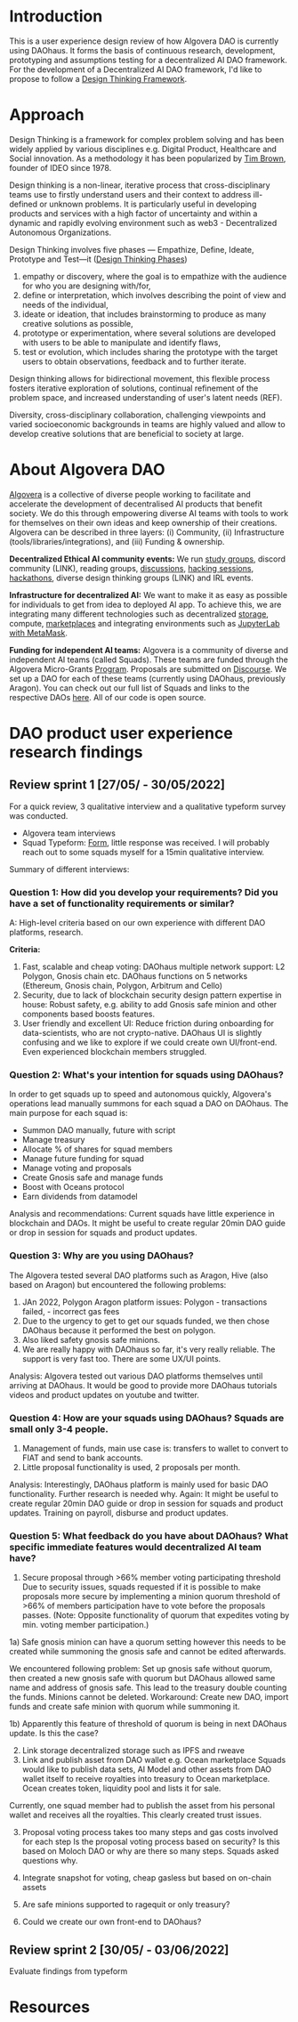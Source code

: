 # Introduction

This is a user experience design review of how Algovera DAO is currently using DAOhaus. It forms the basis of continuous research, development, prototyping and assumptions testing for a decentralized AI DAO framework. For the development of a Decentralized AI DAO framework, I'd like to propose to follow a [Design Thinking Framework](https://web.stanford.edu/~mshanks/MichaelShanks/files/509554.pdf).

# Approach
Design Thinking is a framework for complex problem solving and has been widely applied by various disciplines e.g. Digital Product, Healthcare and Social innovation. As a methodology it has been popularized by [Tim Brown](https://designthinking.ideo.com/), founder of IDEO since 1978.
 
Design thinking is a non-linear, iterative process that cross-disciplinary teams use to firstly understand users and their context to address ill-defined or unknown problems. It is  particularly useful in developing products and services with a high factor of uncertainty and within a dynamic and rapidly evolving environment such as web3 - Decentralized Autonomous Organizations. 

Design Thinking involves five phases — Empathize, Define, Ideate, Prototype and Test—it ([Design Thinking Phases](https://www.interaction-design.org/literature/topics/design-thinking))
1. empathy or discovery, where the goal is to empathize with the audience for who you are designing with/for, 
2. define or interpretation, which involves describing the point of view and needs of the individual, 
3. ideate or ideation, that includes brainstorming to produce as many creative solutions as possible,
4. prototype or experimentation, where several solutions are developed with users to be able to manipulate and identify flaws,
5. test or evolution, which includes sharing the prototype with the target users to obtain observations, feedback and to further iterate.

Design thinking allows for bidirectional movement, this flexible process fosters iterative exploration of solutions, continual refinement of the problem space, and increased understanding of user's latent needs (REF). 

Diversity, cross-disciplinary collaboration, challenging viewpoints and varied socioeconomic backgrounds in teams are highly valued and allow to develop creative solutions that are beneficial to society at large. 



# About Algovera DAO

[Algovera](https://www.algovera.ai/) is a collective of diverse people working to facilitate and accelerate the development of decentralised AI products that benefit society. We do this through empowering diverse AI teams with tools to work for themselves on their own ideas and keep ownership of their creations. Algovera can be described in three layers: (i) Community, (ii) Infrastructure (tools/libraries/integrations), and (iii) Funding & ownership.

**Decentralized Ethical AI community events:** We run [study groups](https://docs.algovera.ai/blog/2022/05/09/Algovera%20Private%20AI%20Study%20Group), discord community (LINK), reading groups, [discussions](https://www.youtube.com/watch?v=iwf3muttuqQ&t=1699s), [hacking sessions](https://www.youtube.com/watch?v=AThhcQrjRQk&list=PLgIrgqrkZC93qCxZFx_kWzk2vFdvgJjJI), [hackathons](https://mirror.xyz/0x8b2622EEA6ca1cD84423a63DD551bAC913BAc932/Lk1S-PD3eEfxttwYFrD4yOZNmidZJzMY1kQpYEewv7Q), diverse design thinking groups (LINK) and IRL events.

**Infrastructure for decentralized AI:** We want to make it as easy as possible for individuals to get from idea to deployed AI app. To achieve this, we are integrating many different technologies such as decentralized [storage](https://github.com/filecoin-project/devgrants/issues/517), compute, [marketplaces](https://port.oceanprotocol.com/t/algovera-a-decentralized-hub-for-data-scientists-in-web3-round-17/1828) and integrating environments such as [JupyterLab with MetaMask](https://www.youtube.com/watch?v=sjBYOxeHzG4).

**Funding for independent AI teams:** Algovera is a community of diverse and independent AI teams (called Squads). These teams are funded through the Algovera Micro-Grants [Program](https://docs.algovera.ai/blog/2021/12/23/Introducing%20Algovera%20AI%20x%20Web3%20Grants). Proposals are submitted on [Discourse](https://forum.algovera.ai/). We set up a DAO for each of these teams (currently using DAOhaus, previously Aragon). You can check out our full list of Squads and links to the respective DAOs [here](https://algovera.notion.site/Squads-194768658a044302a0cdc24d5d758b9d). All of our code is open source.  


# DAO product user experience research findings 

## Review sprint 1 [27/05/ - 30/05/2022]
For a quick review, 3 qualitative interview and a qualitative typeform survey was conducted.
- Algovera team interviews
- Squad Typeform: [Form](https://wuz5dw73wlf.typeform.com/to/ZO4OHzWi), little response was received. I will probably reach out to some squads myself for a 15min qualitative interview.

Summary of different interviews:
### Question 1: How did you develop your requirements? Did you have a set of functionality requirements or similar?
A: High-level criteria based on our own experience with different DAO platforms, research.

**Criteria:**
1. Fast, scalable and cheap voting: DAOhaus multiple network support: L2 Polygon, Gnosis chain etc. DAOhaus functions on 5 networks (Ethereum, Gnosis chain, Polygon, Arbitrum and Cello)
2. Security, due to lack of blockchain security design pattern expertise in house: Robust safety, e.g. ability to add Gnosis safe minion and other components based boosts features. 
3. User friendly and excellent UI: Reduce friction during onboarding for data-scientists, who are not crypto-native. DAOhaus UI is slightly confusing and we like to explore if we could create own UI/front-end. Even experienced blockchain members struggled.

### Question 2: What's your intention for squads using DAOhaus?
In order to get squads up to speed and autonomous quickly, Algovera's operations lead manually summons for each squad a DAO on DAOhaus. 
The main purpose for each squad is:
- Summon DAO manually, future with script
- Manage treasury 
- Allocate % of shares for squad members
- Manage future funding for squad
- Manage voting and proposals
- Create Gnosis safe and manage funds
- Boost with Oceans protocol 
- Earn dividends from datamodel 

Analysis and recommendations: 
Current squads have little experience in blockchain and DAOs. 
It might be useful to create regular 20min DAO guide or drop in session for squads and product updates.

### Question 3: Why are you using DAOhaus?
The Algovera tested several DAO platforms such as Aragon, Hive (also based on Aragon) but encountered the following problems: 
1. JAn 2022, Polygon Aragon platform issues: Polygon - transactions failed, - incorrect gas fees 
2. Due to the urgency to get to get our squads funded, we then chose DAOhaus because it performed the best on polygon.
3. Also liked safety gnosis safe minions.
4. We are really happy with DAOhaus so far, it's very really reliable. The support is very fast too. There are some UX/UI points.

Analysis:
Algovera tested out various DAO platforms themselves until arriving at DAOhaus. It would be good to provide more DAOhaus tutorials videos and product updates on youtube and twitter.

### Question 4: How are your squads using DAOhaus? Squads are small only 3-4 people.
 
1. Management of funds, main use case is: transfers to wallet to convert to FIAT and send to bank accounts.
2. Little proposal functionality is used, 2 proposals per month.

Analysis: Interestingly, DAOhaus platform is mainly used for basic DAO functionality. Further research is needed why. 
Again: It might be useful to create regular 20min DAO guide or drop in session for squads and product updates.
Training on payroll, disburse and product updates.

### Question 5: What feedback do you have about DAOhaus? What specific immediate features would decentralized AI team have?

1. Secure proposal through >66% member voting participating threshold 
Due to security issues, squads requested if it is possible to make proposals more secure by implementing a minion quorum threshold of >66% of members participation have to vote before the proposals passes. (Note: Opposite functionality of quorum that expedites voting by min. voting member participation.)

1a)
Safe gnosis minion can have a quorum setting however this needs to be created while summoning the gnosis safe and cannot be edited afterwards.

We encountered following problem:
Set up gnosis safe without quorum, then created a new gnosis safe with quorum but DAOhaus allowed same name and address of gnosis safe. This lead to the treasury double counting the funds. Minions cannot be deleted. 
Workaround: Create new DAO, import funds and create safe minion with quorum while summoning it.

1b) 
Apparently this feature of threshold of quorum is being in next DAOhaus update. Is this the case?

2. Link storage decentralized storage such as IPFS and rweave
2. Link and publish asset from DAO wallet e.g. Ocean marketplace
Squads would like to publish data sets, AI Model and other assets from DAO wallet itself to receive royalties into treasury to Ocean marketplace. Ocean creates token, liquidity pool and lists it for sale.

Currently, one squad member had to publish the asset from his personal wallet and receives all the royalties. This clearly created trust issues.

3. Proposal voting process takes too many steps and gas costs involved for each step
Is the proposal voting process based on security? Is this based on Moloch DAO or why are there so many steps.
Squads asked questions why. 

4. Integrate snapshot for voting, cheap gasless but based on on-chain assets

5. Are safe minions supported to ragequit or only treasury?

6. Could we create our own front-end to DAOhaus?


## Review sprint 2 [30/05/ - 03/06/2022]
Evaluate findings from typeform


# Resources
